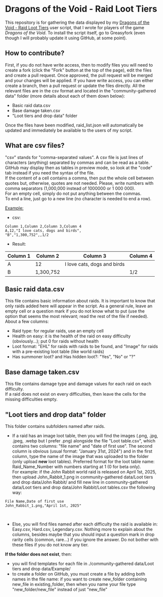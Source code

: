 # Dragons of the Void - Raid Loot Tiers

This repository is for gathering the data displayed by my [Dragons of the Void - Raid Loot Tiers](https://greasyfork.org/en/scripts/450685-dragons-of-the-void-raid-loot-tiers) user script, that I wrote for players of the game *Dragons of the Void*. To install the script itself, go to Greasyfork (even though I will probably update it using GitHub, at some point).

## How to contribute?

First, if you do not have write access, then to modify files you will need to create a fork (click the "Fork" button at the top of the page), edit the files and create a pull request. Once approved, the pull request will be merged and your changes will be applied. If you have write access, you can either create a branch, then a pull request or update the files directly.
All the relevant files are in the csv format and located in the "community-gathered data" folder (more details about each of them down below):
* Basic raid data.csv
* Base damage taken.csv
* "Loot tiers and drop data" folder

Once the files have been modified, raid_list.json will automatically be updated and immediately be available to the users of my script.

## What are csv files?

"csv" stands for "comma-separated values". A csv file is just lines of characters (anything) separated by commas and can be read as a table. GitHub may display then as tables in preview mode, so look at the "code" tab instead if you need the syntax of the file.<br>
If the content of a cell contains a comma, then put the whole cell between quotes but, otherwise, quotes are not needed. Please, write numbers with comma separators (1,000,000 instead of 1000000 or 1 000 000).<br>
For an empty cell, simply do not put anything between the commas.<br>
To end a line, just go to a new line (no character is needed to end a row).

<u>Example:</u>

* csv:
```
Column 1,Column 2,Column 3,Column 4
A,12,"I love cats, dogs and birds",
"B","1,300,752",,1/2
```
* Result:

|Column 1|Column 2|Column 3|Column 4|
|-|-|-|-|
|A|12|I love cats, dogs and birds||
|B|1,300,752||1/2|

##  Basic raid data.csv

This file contains basic information about raids. It is important to know that only raids added here will appear in the script.
As a general rule, leave an empty cell or a question mark if you do not know what to put (use the option that seems the most relevant; read the rest of the file if needed).
About a few columns:
* Raid type: for regular raids, use an empty cell
* Health on easy: it is the health of the raid on easy difficulty (obviously...); put 0 for raids without health
* Loot format: "EHL" for raids with raids to be found, and "Image" for raids with a pre-existing loot table (like world raids)
* Has summoner loot? and Has hidden loot?: "Yes", "No" or "?"

## Base damage taken.csv

This file contains damage type and damage values for each raid on each difficulty. <br>
If a raid does not exist on every difficulties, then leave the cells for the missing difficulties empty.

## "Loot tiers and drop data" folder

This folder contains subfolders named after raids.<br>

* If a raid has an image loot table, then you will find the images (.png, .jpg, .jpeg, .webp but I prefer .png) alongside the file "Loot table.csv", which contains two columns: "file name" and "date of first use". The second column is obvious (usual format: "January 31st, 2024") and in the first column, type the name of the image that was uploaded to the folder (only upload **new** loot tables). Preferred format for the loot table name: Raid_Name_Number with numbers starting at 1 (0 for beta only).
<br>For example: if the John Rabbit world raid is released on April 1st, 2025, then upload John_Rabbit_1.png in community-gathered data/Loot tiers and drop data/John Rabbit/ and fill new line in community-gathered data/Loot tiers and drop data/John Rabbit/Loot tables.csv the following way: 
```
File Name,Date of first use
John_Rabbit_1.png,"April 1st, 2025"
```
<br>

* Else, you will find files named after each difficulty the raid is available in: Easy.csv, Hard.csv, Legendary.csv. Nothing more to explain about the columns, besides maybe that you should input a question mark in drop rarity cells (common, rare...) if you ignore the answer. Do not bother with these files if you do not know any tier.

**If the folder does not exist**, then:
* you will find templates for each file in ./community-gathered data/Loot tiers and drop data/Example/
* to create a folder on GitHub, you must create a file by adding both names in the file name: if you want to create new_folder containing new_file in existing_folder, then when you name your file type "new_folder/new_file" instead of just "new_file"
